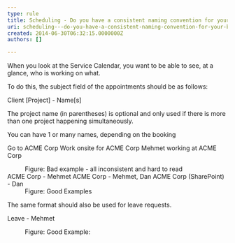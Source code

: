 ```yaml
---
type: rule
title: Scheduling - Do you have a consistent naming convention for your bookings?
uri: scheduling---do-you-have-a-consistent-naming-convention-for-your-bookings
created: 2014-06-30T06:32:15.0000000Z
authors: []

---
```


 When you look at the Service Calendar, you want to be able to see, at a glance, who is working on what.



​To do this, the subject field of the appointments should be as follows:

   Client [Project] - Name[s]




The project name (in parentheses) is optional and only used if there is more than one project happening simultaneously.

You can have 1 or many names, dep​ending on the booking




Go to ACME Corp​​
Work onsite for ACME Corp
Mehmet working at ACME Corp

<dd class="ssw15-rteElement-FigureBad">Figure&#58; Bad example - all inconsistent​ and hard to read​​​</dd>
ACME Corp - Mehmet
 ACME Corp - Mehmet, Dan
ACME Corp (SharePoint) - Dan

<dd class="ssw15-rteElement-FigureGood">Figure&#58;&#160;Good Examples</dd>


The same format should also be used for leave requests.




Leave - Mehmet
<dd class="ssw15-rteElement-FigureGood">Figure&#58; Good&#160;Example&#58;&#160;</dd>
